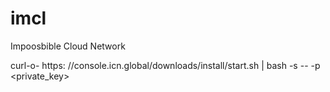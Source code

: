 # imcl

Impoosbible Cloud Network

curl-o- https:
//console.icn.global/downloads/install/start.sh | bash -s -- -p <private_key>






